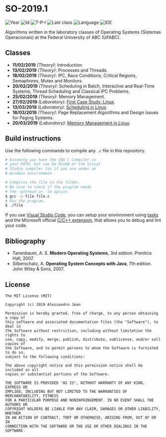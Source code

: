# SO-2019.1
![Year][year] ![Id][id] ![T-P-I][tpi] ![Last class][last-class]
![Language][language] ![IDE][ide]

Algorithms written in the laboratory classes of Operating Systems
(Sistemas Operacionais) at the Federal University of ABC (UFABC).

[year]: https://img.shields.io/badge/year-2019.1-blue.svg?style=flat-square
[id]: https://img.shields.io/badge/id-MCTA026--13-yellowgreen.svg?style=flat-square
[tpi]: https://img.shields.io/badge/T--P--I-3--1--4-lightgrey.svg?style=flat-square
[last-class]: https://img.shields.io/badge/last_class-2019.03.20-green.svg?style=flat-square
[language]: https://img.shields.io/badge/language-C-yellow.svg?style=flat-square
[ide]: https://img.shields.io/badge/IDE-VSCode-orange.svg?style=flat-square

## Classes

- **11/02/2019** *(Theory)*: Introduction.
- **13/02/2019** *(Theory)*: Processes and Threads.
- **18/02/2019** *(Theory)*: IPC, Race Conditions, Critical Regions, 
      Semaphores, Mutex and Monitors.
- **20/02/2019** *(Theory)*: Scheduling in Batch, Interactive and Real-Time
      Systems, Thread Scheduling and Classical IPC Problems.
- **25/02/2019** *(Theory)*: Memory Management.
- **27/02/2019** *(Laboratory)*: [First Case Study: Linux].
- **13/03/2019** *(Laboratory)*: [Scheduling in Linux].
- **18/03/2019** *(Theory)*: Page Replacement Algorithms and Design Issues
      for Paging Systems.
- **20/03/2019** *(Laboratory)*: [Memory Management in Linux].

[First Case Study: Linux]: laboratory/2019.02.27/
[Scheduling in Linux]: laboratory/2019.03.13/
[Memory Management in Linux]: laboratory/2019.03.20/

## Build instructions

Use the following commands to compile any `.c` file in this repository.

```bash
# Assuming you have the GNU C Compiler in
# your PATH, but can be MinGW or the Visual
# Studio compiler too if you are under an 
# Windows environment.

# Compiles the file in the folder.
# Be sure to check if the program needs
# the -pthread or -lm option.
$ gcc -o file file.c
# Run the program.
$ ./file
```

If you use [Visual Studio Code], you can setup your envinroment using 
[tasks] and the Microsoft official [C/C++ extension], that allows you 
to debug and lint your code.

[Visual Studio Code]: https://code.visualstudio.com
[tasks]: https://code.visualstudio.com/docs/editor/tasks
[C/C++ extension]: https://code.visualstudio.com/docs/languages/cpp

## Bibliography

- Tanenbaum, A. S. **Modern Operating Systems**, 3rd edition. 
  Prentice Hall, 2007.
- Silberschatz, A. **Operating System Concepts with Java**, 7th edition.
  John Wiley & Sons, 2007.

## License

    The MIT License (MIT)

    Copyright (c) 2019 Alessandro Jean

    Permission is hereby granted, free of charge, to any person obtaining a copy of
    this software and associated documentation files (the "Software"), to deal in
    the Software without restriction, including without limitation the rights to
    use, copy, modify, merge, publish, distribute, sublicense, and/or sell copies of
    the Software, and to permit persons to whom the Software is furnished to do so,
    subject to the following conditions:
    
    The above copyright notice and this permission notice shall be included in all
    copies or substantial portions of the Software.

    THE SOFTWARE IS PROVIDED "AS IS", WITHOUT WARRANTY OF ANY KIND, EXPRESS OR
    IMPLIED, INCLUDING BUT NOT LIMITED TO THE WARRANTIES OF MERCHANTABILITY, FITNESS
    FOR A PARTICULAR PURPOSE AND NONINFRINGEMENT. IN NO EVENT SHALL THE AUTHORS OR
    COPYRIGHT HOLDERS BE LIABLE FOR ANY CLAIM, DAMAGES OR OTHER LIABILITY, WHETHER
    IN AN ACTION OF CONTRACT, TORT OR OTHERWISE, ARISING FROM, OUT OF OR IN
    CONNECTION WITH THE SOFTWARE OR THE USE OR OTHER DEALINGS IN THE SOFTWARE.
